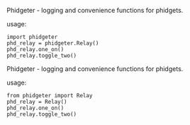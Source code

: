 Phidgeter - logging and convenience functions for phidgets.

usage:

    import phidgeter
    phd_relay = phidgeter.Relay()
    phd_relay.one_on()
    phd_relay.toggle_two()


Phidgeter - logging and convenience functions for phidgets.

usage:
    
    from phidgeter import Relay
    phd_relay = Relay()
    phd_relay.one_on()
    phd_relay.toggle_two()
